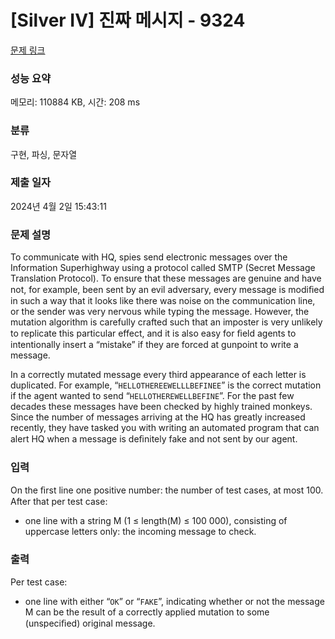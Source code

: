 # [Silver IV] 진짜 메시지 - 9324 

[문제 링크](https://www.acmicpc.net/problem/9324) 

### 성능 요약

메모리: 110884 KB, 시간: 208 ms

### 분류

구현, 파싱, 문자열

### 제출 일자

2024년 4월 2일 15:43:11

### 문제 설명

<p>To communicate with HQ, spies send electronic messages over the Information Superhighway using a protocol called SMTP (Secret Message Translation Protocol). To ensure that these messages are genuine and have not, for example, been sent by an evil adversary, every message  is modiﬁed in such a way that it looks like there was noise on the communication line, or the sender was very nervous while typing the message. However, the mutation algorithm is carefully crafted such that an imposter is very unlikely to replicate this particular effect, and it is also easy for ﬁeld agents to intentionally insert a “mistake” if they are forced at gunpoint to write a message.</p>

<p>In a correctly mutated message every third appearance of each letter is duplicated. For example, “<code>HELLOTHEREEWELLLBEFINEE</code>” is the correct mutation if the agent wanted to send “<code>HELLOTHEREWELLBEFINE</code>”. For the past few decades these messages have been checked by highly trained monkeys. Since the number of messages arriving at the HQ has greatly increased recently, they have tasked you with writing an automated program that can alert HQ when a message is deﬁnitely fake and not sent by our agent.</p>

### 입력 

 <p>On the ﬁrst line one positive number: the number of test cases, at most 100. After that per test case:</p>

<ul>
	<li>one line with a string M (1 ≤ length(M) ≤ 100 000), consisting of uppercase letters only: the incoming message to check.</li>
</ul>

### 출력 

 <p>Per test case:</p>

<ul>
	<li>one line with either “<code>OK</code>” or “<code>FAKE</code>”, indicating whether or not the message M can be the result of a correctly applied mutation to some (unspeciﬁed) original message.</li>
</ul>

